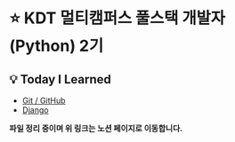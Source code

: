 # ⭐ KDT 멀티캠퍼스 풀스택 개발자(Python) 2기

## 💡 Today I Learned
- [Git / GitHub](https://harmonious-muskox-8ce.notion.site/Git-GitHub-f0cd3192ede84710836315a91acc0c1d)
- [Django](https://harmonious-muskox-8ce.notion.site/Django-23d3a9c8a3044f4fa230758fa118abfa)

**파일 정리 중이며 위 링크는 노션 페이지로 이동합니다.**